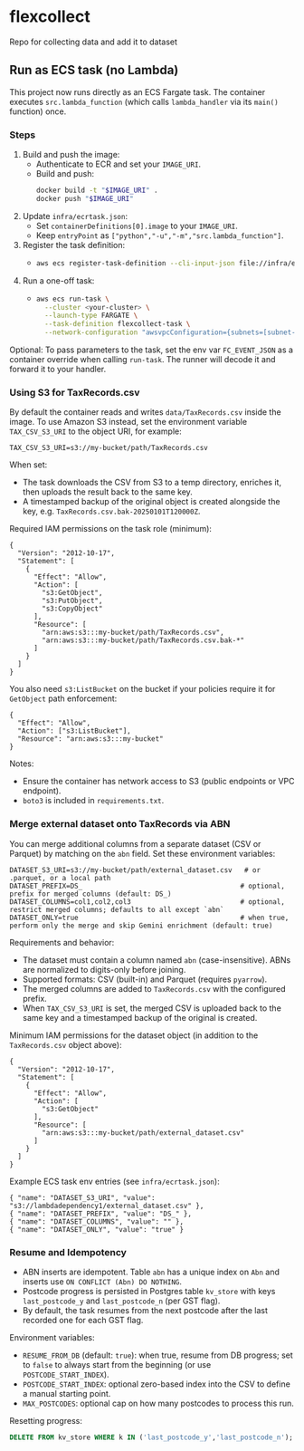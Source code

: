 # flexcollect

Repo for collecting data and add it to dataset

## Run as ECS task (no Lambda)

This project now runs directly as an ECS Fargate task. The container executes `src.lambda_function` (which calls `lambda_handler` via its `main()` function) once.

### Steps

1. Build and push the image:
   - Authenticate to ECR and set your `IMAGE_URI`.
   - Build and push:
     ```bash
     docker build -t "$IMAGE_URI" .
     docker push "$IMAGE_URI"
     ```
2. Update `infra/ecrtask.json`:
   - Set `containerDefinitions[0].image` to your `IMAGE_URI`.
   - Keep `entryPoint` as `["python","-u","-m","src.lambda_function"]`.
3. Register the task definition:
   - ```bash
     aws ecs register-task-definition --cli-input-json file://infra/ecrtask.json | cat
     ```
4. Run a one-off task:
   - ```bash
     aws ecs run-task \
       --cluster <your-cluster> \
       --launch-type FARGATE \
       --task-definition flexcollect-task \
       --network-configuration "awsvpcConfiguration={subnets=[subnet-xxxx,subnet-yyyy],securityGroups=[sg-zzzz],assignPublicIp=ENABLED}" | cat
     ```

Optional: To pass parameters to the task, set the env var `FC_EVENT_JSON` as a container override when calling `run-task`. The runner will decode it and forward it to your handler.

### Using S3 for TaxRecords.csv

By default the container reads and writes `data/TaxRecords.csv` inside the image. To use Amazon S3 instead, set the environment variable `TAX_CSV_S3_URI` to the object URI, for example:

```
TAX_CSV_S3_URI=s3://my-bucket/path/TaxRecords.csv
```

When set:
- The task downloads the CSV from S3 to a temp directory, enriches it, then uploads the result back to the same key.
- A timestamped backup of the original object is created alongside the key, e.g. `TaxRecords.csv.bak-20250101T120000Z`.

Required IAM permissions on the task role (minimum):

```
{
  "Version": "2012-10-17",
  "Statement": [
    {
      "Effect": "Allow",
      "Action": [
        "s3:GetObject",
        "s3:PutObject",
        "s3:CopyObject"
      ],
      "Resource": [
        "arn:aws:s3:::my-bucket/path/TaxRecords.csv",
        "arn:aws:s3:::my-bucket/path/TaxRecords.csv.bak-*"
      ]
    }
  ]
}
```

You also need `s3:ListBucket` on the bucket if your policies require it for `GetObject` path enforcement:

```
{
  "Effect": "Allow",
  "Action": ["s3:ListBucket"],
  "Resource": "arn:aws:s3:::my-bucket"
}
```

Notes:
- Ensure the container has network access to S3 (public endpoints or VPC endpoint).
- `boto3` is included in `requirements.txt`.

### Merge external dataset onto TaxRecords via ABN

You can merge additional columns from a separate dataset (CSV or Parquet) by matching on the `abn` field. Set these environment variables:

```
DATASET_S3_URI=s3://my-bucket/path/external_dataset.csv   # or .parquet, or a local path
DATASET_PREFIX=DS_                                       # optional, prefix for merged columns (default: DS_)
DATASET_COLUMNS=col1,col2,col3                           # optional, restrict merged columns; defaults to all except `abn`
DATASET_ONLY=true                                        # when true, perform only the merge and skip Gemini enrichment (default: true)
```

Requirements and behavior:
- The dataset must contain a column named `abn` (case-insensitive). ABNs are normalized to digits-only before joining.
- Supported formats: CSV (built-in) and Parquet (requires `pyarrow`).
- The merged columns are added to `TaxRecords.csv` with the configured prefix.
- When `TAX_CSV_S3_URI` is set, the merged CSV is uploaded back to the same key and a timestamped backup of the original is created.

Minimum IAM permissions for the dataset object (in addition to the `TaxRecords.csv` object above):

```
{
  "Version": "2012-10-17",
  "Statement": [
    {
      "Effect": "Allow",
      "Action": [
        "s3:GetObject"
      ],
      "Resource": [
        "arn:aws:s3:::my-bucket/path/external_dataset.csv"
      ]
    }
  ]
}
```

Example ECS task env entries (see `infra/ecrtask.json`):

```
{ "name": "DATASET_S3_URI", "value": "s3://lambdadependency1/external_dataset.csv" },
{ "name": "DATASET_PREFIX", "value": "DS_" },
{ "name": "DATASET_COLUMNS", "value": "" },
{ "name": "DATASET_ONLY", "value": "true" }
```

### Resume and Idempotency

- ABN inserts are idempotent. Table `abn` has a unique index on `Abn` and inserts use `ON CONFLICT (Abn) DO NOTHING`.
- Postcode progress is persisted in Postgres table `kv_store` with keys `last_postcode_y` and `last_postcode_n` (per GST flag).
- By default, the task resumes from the next postcode after the last recorded one for each GST flag.

Environment variables:

- `RESUME_FROM_DB` (default: `true`): when true, resume from DB progress; set to `false` to always start from the beginning (or use `POSTCODE_START_INDEX`).
- `POSTCODE_START_INDEX`: optional zero-based index into the CSV to define a manual starting point.
- `MAX_POSTCODES`: optional cap on how many postcodes to process this run.

Resetting progress:

```sql
DELETE FROM kv_store WHERE k IN ('last_postcode_y','last_postcode_n');
```
